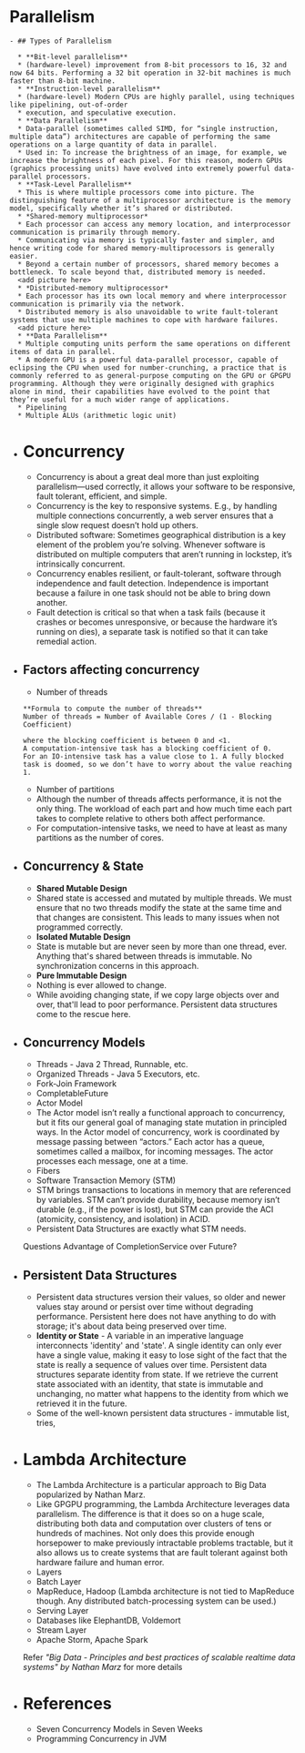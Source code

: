 # Parallelism
	- ## Types of Parallelism
	  
	  * **Bit-level parallelism**
	  * (hardware-level) improvement from 8-bit processors to 16, 32 and now 64 bits. Performing a 32 bit operation in 32-bit machines is much faster than 8-bit machine.
	  * **Instruction-level parallelism**
	  * (hardware-level) Modern CPUs are highly parallel, using techniques like pipelining, out-of-order 
	  * execution, and speculative execution.
	  * **Data Parallelism**
	  * Data-parallel (sometimes called SIMD, for “single instruction, multiple data”) architectures are capable of performing the same operations on a large quantity of data in parallel.
	  * Used in: To increase the brightness of an image, for example, we increase the brightness of each pixel. For this reason, modern GPUs (graphics processing units) have evolved into extremely powerful data-parallel processors.
	  * **Task-Level Parallelism**
	  * This is where multiple processors come into picture. The distinguishing feature of a multiprocessor architecture is the memory model, specifically whether it’s shared or distributed.
	  * *Shared-memory multiprocessor*
	  * Each processor can access any memory location, and interprocessor communication is primarily through memory. 
	  * Communicating via memory is typically faster and simpler, and hence writing code for shared memory-multiprocessors is generally easier.
	  * Beyond a certain number of processors, shared memory becomes a bottleneck. To scale beyond that, distributed memory is needed.
	  <add picture here>
	  * *Distributed-memory multiprocessor*
	  * Each processor has its own local memory and where interprocessor communication is primarily via the network.
	  * Distributed memory is also unavoidable to write fault-tolerant systems that use multiple machines to cope with hardware failures.
	  <add picture here>
	  * **Data Parallelism**
	  * Multiple computing units perform the same operations on different items of data in parallel.
	  * A modern GPU is a powerful data-parallel processor, capable of eclipsing the CPU when used for number-crunching, a practice that is commonly referred to as general-purpose computing on the GPU or GPGPU programming. Although they were originally designed with graphics alone in mind, their capabilities have evolved to the point that they’re useful for a much wider range of applications.
	  * Pipelining
	  * Multiple ALUs (arithmetic logic unit)
- # Concurrency
  
  * Concurrency is about a great deal more than just exploiting parallelism—used correctly, it allows your software to be responsive, fault tolerant, efficient, and simple.
  * Concurrency is the key to responsive systems. E.g., by handling multiple connections concurrently, a web server ensures that a single slow request doesn’t hold up others.
  * Distributed software: Sometimes geographical distribution is a key element of the problem you’re solving. Whenever software is distributed on multiple computers that aren’t running in lockstep, it’s intrinsically concurrent.
  * Concurrency enables resilient, or fault-tolerant, software through independence and fault detection. Independence is important because a failure in one task should not be able to bring down another. 
  * Fault detection is critical so that when a task fails (because it crashes or becomes unresponsive, or because the hardware it’s running on dies), a separate task is notified so that it can take remedial action.
- ## Factors affecting concurrency
  
  * Number of threads
  
  ```
  **Formula to compute the number of threads**
  Number of threads = Number of Available Cores / (1 - Blocking Coefficient)
  
  where the blocking coefficient is between 0 and <1.
  A computation-intensive task has a blocking coefficient of 0. 
  For an IO-intensive task has a value close to 1. A fully blocked task is doomed, so we don’t have to worry about the value reaching 1.
  ```
  
  * Number of partitions
  * Although the number of threads affects performance, it is not the only thing. The workload of each part and how much time each part takes to complete relative to others both affect performance. 
  * For computation-intensive tasks, we need to have at least as many partitions as the number of cores.
- ## Concurrency & State
  
  * **Shared Mutable Design**
  * Shared state is accessed and mutated by multiple threads. We must ensure that no two threads modify the state at the same time and that changes are consistent. This leads to many issues when not programmed correctly.
  * **Isolated Mutable Design**
  * State is mutable but are never seen by more than one thread, ever. Anything that's shared between threads is immutable. No synchronization concerns in this approach.
  * **Pure Immutable Design**
  * Nothing is ever allowed to change.
  * While avoiding changing state, if we copy large objects over and over, that'll lead to poor performance. Persistent data structures come to the rescue here.
- ## Concurrency Models
  
  * Threads - Java 2 Thread, Runnable, etc.
  * Organized Threads - Java 5 Executors, etc.
  * Fork-Join Framework
  * CompletableFuture
  * Actor Model
  * The Actor model isn’t really a functional approach to concurrency, but it fits our general goal of managing state mutation in principled ways. In the Actor model of concurrency, work is coordinated by message passing between “actors.” Each actor has a queue, sometimes called a mailbox, for incoming messages. The actor processes each message, one at a time.
  * Fibers
  * Software Transaction Memory (STM)
  * STM brings transactions to locations in memory that are referenced by variables. STM can’t provide durability, because memory isn’t durable (e.g., if the power is lost), but STM can provide the ACI (atomicity, consistency, and isolation) in ACID.
  * Persistent Data Structures are exactly what STM needs.
  
  
  Questions
  Advantage of CompletionService over Future?
- ## Persistent Data Structures
  
  * Persistent data structures version their values, so older and newer values stay around or persist over time without degrading performance. Persistent here does not have anything to do with storage; it's about data being preserved over time.
  * **Identity or State** - A variable in an imperative language interconnects 'identity' and 'state'. A single identity can only ever have a single value, making it easy to lose sight of the fact that the state is really a sequence of values over time. Persistent data structures separate identity from state. If we retrieve the current state associated with an identity, that state is immutable and unchanging, no matter what happens to the identity from which we retrieved it in the future.
  * Some of the well-known persistent data structures - immutable list, tries,
- # Lambda Architecture
  
  * The Lambda Architecture is a particular approach to Big Data popularized by Nathan Marz.
  * Like GPGPU programming, the Lambda Architecture leverages data parallelism. The difference is that it does so on a huge scale, distributing both data and computation over clusters of tens or hundreds of machines. Not only does this provide enough horsepower to make previously intractable problems tractable, but it also allows us to create systems that are fault tolerant against both hardware failure and human error.
  * Layers
  * Batch Layer
  * MapReduce, Hadoop (Lambda architecture is not tied to MapReduce though. Any distributed batch-processing system can be used.)
  * Serving Layer
  * Databases like ElephantDB, Voldemort
  * Stream Layer
  * Apache Storm, Apache Spark
  
  Refer *"Big Data - Principles and best practices of scalable realtime data systems" by Nathan Marz* for more details
- # References
  
  * Seven Concurrency Models in Seven Weeks
  * Programming Concurrency in JVM